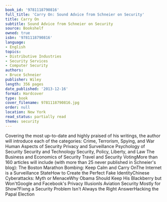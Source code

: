 ```yaml
---
book_id: '9781118790816'
full_title: 'Carry On: Sound Advice from Schneier on Security'
title: Carry On
subtitle: Sound Advice from Schneier on Security
source: Bookshelf
owned: true
isbn: '9781118790816'
language:
- English
topics:
- Distributive Industries
- Security Services
- Computer Security
authors:
- Bruce Schneier
publisher: Wiley
length: 356 pages
date_published: '2013-12-16'
format: Hardcover
type: book
cover_filename: 9781118790816.jpg
order: null
location: New York
read_status: partially read
theme: security
---
```

Covering the most up-to-date and highly praised of his writings, the author will introduce each of the categories: Crime, Terrorism, Spying, and War Human Aspects of Security Privacy and Surveillance Psychology of Security Security and Technology Security, Policy, Liberty, and Law The Business and Economics of Security Travel and Security VotingMore than 160 articles will include (with more than 25 never published in Schneier's blog): The Boston Marathon Bombing: Keep Calm and Carry OnThe Internet is a Surveillance StateHow to Create the Perfect Fake IdentityChinese Cyberattacks: Myth or MenaceWhy Obama Should Keep His Blackberry but Won'tGoogle and Facebook's Privacy IllusionIs Aviation Security Mostly for Show?Fixng a Security Problem Isn't Always the Right AnswerHacking the Papal Election
